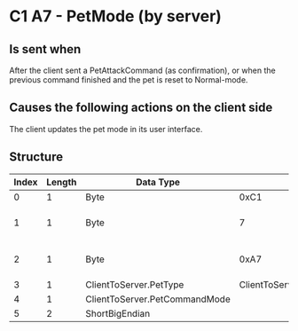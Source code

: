 # C1 A7 - PetMode (by server)

## Is sent when

After the client sent a PetAttackCommand (as confirmation), or when the previous command finished and the pet is reset to Normal-mode.

## Causes the following actions on the client side

The client updates the pet mode in its user interface.

## Structure

| Index | Length | Data Type | Value | Description |
|-------|--------|-----------|-------|-------------|
| 0 | 1 |   Byte   | 0xC1  | [Packet type](PacketTypes.md) |
| 1 | 1 |    Byte   |   7   | Packet header - length of the packet |
| 2 | 1 |    Byte   | 0xA7  | Packet header - packet type identifier |
| 3 | 1 | ClientToServer.PetType | ClientToServer.PetType.DarkRaven | Pet |
| 4 | 1 | ClientToServer.PetCommandMode |  | PetCommandMode |
| 5 | 2 | ShortBigEndian |  | TargetId |